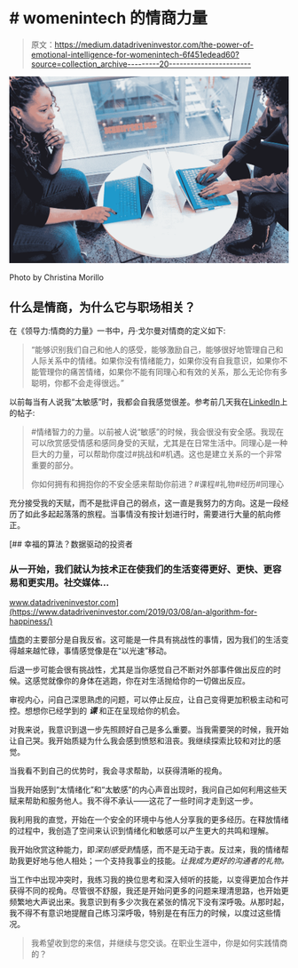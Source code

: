 # # womenintech 的情商力量

> 原文：<https://medium.datadriveninvestor.com/the-power-of-emotional-intelligence-for-womenintech-6f451edead60?source=collection_archive---------20----------------------->

![](img/d52e2692e747e740e193e74b29ebac4a.png)

Photo by Christina Morillo

## 什么是情商，为什么它与职场相关？

在《领导力:情商的力量》一书中，丹·戈尔曼对情商的定义如下:

> “能够识别我们自己和他人的感受，能够激励自己，能够很好地管理自己和人际关系中的情绪。如果你没有情绪能力，如果你没有自我意识，如果你不能管理你的痛苦情绪，如果你不能有同理心和有效的关系，那么无论你有多聪明，你都不会走得很远。”

以前每当有人说我“太敏感”时，我都会自我感觉很差。参考前几天我在[LinkedIn](https://www.linkedin.com/posts/activity-6611000509396594688-81Ya)上的帖子:

> #情绪智力的力量。以前被人说“敏感”的时候，我会很没有安全感。我现在可以欣赏感受情感和感同身受的天赋，尤其是在日常生活中。同理心是一种巨大的力量，可以帮助你度过#挑战和#机遇。这也是建立关系的一个非常重要的部分。
> 
> 你如何拥有和拥抱你的不安全感来帮助你前进？#课程#礼物#经历#同理心

充分接受我的天赋，而不是批评自己的弱点，这一直是我努力的方向。这是一段经历了如此多起起落落的旅程。当事情没有按计划进行时，需要进行大量的航向修正。

[](https://www.datadriveninvestor.com/2019/03/08/an-algorithm-for-happiness/) [## 幸福的算法？数据驱动的投资者

### 从一开始，我们就认为技术正在使我们的生活变得更好、更快、更容易和更实用。社交媒体…

www.datadriveninvestor.com](https://www.datadriveninvestor.com/2019/03/08/an-algorithm-for-happiness/) 

[情商](https://management30.com/blog/power-of-emotional-intelligence/)的主要部分是自我反省。这可能是一件具有挑战性的事情，因为我们的生活变得越来越忙碌，事情感觉像是在“以光速”移动。

后退一步可能会很有挑战性，尤其是当你感觉自己不断对外部事件做出反应的时候。这感觉就像你的身体在逃跑，你在对生活抛给你的一切做出反应。

审视内心，问自己深思熟虑的问题，可以停止反应，让自己变得更加积极主动和可控。想想你已经学到的 ***课*** 和正在呈现给你的机会。

对我来说，我意识到退一步先照顾好自己是多么重要。当我需要哭的时候，我开始让自己哭。我开始质疑为什么我会感到愤怒和沮丧。我继续探索比较和对比的感觉。

当我看不到自己的优势时，我会寻求帮助，以获得清晰的视角。

当我开始感到“太情绪化”和“太敏感”的内心声音出现时，我问自己如何利用这些天赋来帮助和服务他人。我不得不承认——这花了一些时间才走到这一步。

我利用我的直觉，开始在一个安全的环境中与他人分享我的更多经历。在释放情绪的过程中，我创造了空间来认识到情绪化和敏感可以产生更大的共鸣和理解。

我开始欣赏这种能力，即*深刻感受到*情感，而不是无动于衷。反过来，我的情绪帮助我更好地与他人相处；一个支持我事业的技能。*让我成为更好的沟通者的礼物。*

当工作中出现冲突时，我练习我的换位思考和深入倾听的技能，以变得更加合作并获得不同的视角。尽管很不舒服，我还是开始问更多的问题来理清思路，也开始更频繁地大声说出来。我意识到有多少次我在紧张的情况下没有深呼吸。从那时起，我不得不有意识地提醒自己练习深呼吸，特别是在有压力的时候，以度过这些情况。

> 我希望收到您的来信，并继续与您交谈。在职业生涯中，你是如何实践情商的？